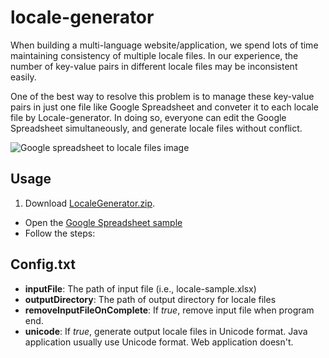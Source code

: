 locale-generator
================
When building a multi-language website/application, we spend lots of time maintaining consistency of multiple locale files. In our experience, the number of key-value pairs in different locale files may be inconsistent easily.

One of the best way to resolve this problem is to manage these key-value pairs in just one file like Google Spreadsheet and conveter it to each locale file by Locale-generator. In doing so, everyone can edit the Google Spreadsheet simultaneously, and generate locale files without conflict.

![Google spreadsheet to locale files image](http://cwtuan.github.io/images/google-doc-2-locales.jpg "Google spreadsheet to locale files")

## Usage 
1. Download [LocaleGenerator.zip](http://cwtuan.github.io/locale-generator/LocaleGenerator.zip).
* Open the <a href="http://goo.gl/9498aW" target="_blank">Google Spreadsheet sample</a> 
* Follow the steps:

## Config.txt
* **inputFile**: The path of input file (i.e., locale-sample.xlsx)
* **outputDirectory**: The path of output directory for locale files 
* **removeInputFileOnComplete**: If *true*, remove input file when program end.
* **unicode**: If *true*, generate output locale files in Unicode format. Java application usually use Unicode format. Web application doesn't.






